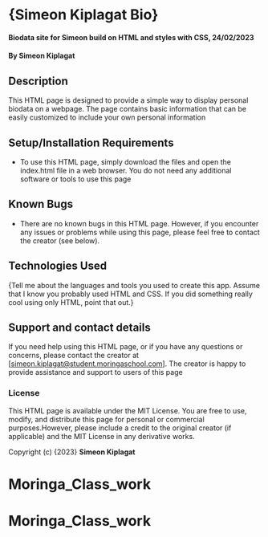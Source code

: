 # {Simeon Kiplagat Bio}
#### Biodata site for Simeon build on HTML and styles with CSS, 24/02/2023
#### By **Simeon Kiplagat**
## Description
This HTML page is designed to provide a simple way to display personal biodata on a webpage. The page contains basic information that can be easily customized to include your own personal information
## Setup/Installation Requirements
* To use this HTML page, simply download the files and open the index.html file in a web browser. You do not need any additional software or tools to use this page
## Known Bugs
* There are no known bugs in this HTML page. However, if you encounter any issues or problems while using this page, please feel free to contact the creator (see below).
## Technologies Used
{Tell me about the languages and tools you used to create this app. Assume that I know you probably used HTML and CSS. If you did something really cool using only HTML, point that out.}
## Support and contact details
If you need help using this HTML page, or if you have any questions or concerns, please contact the creator at [simeon.kiplagat@student.moringaschool.com]. The creator is happy to provide assistance and support to users of this page
### License
This HTML page is available under the MIT License. You are free to use, modify, and distribute this page for personal or commercial purposes.However, please include a credit to the original creator (if applicable) and the MIT License in any derivative works.

Copyright (c) {2023} **Simeon Kiplagat**
  
# Moringa_Class_work
# Moringa_Class_work
